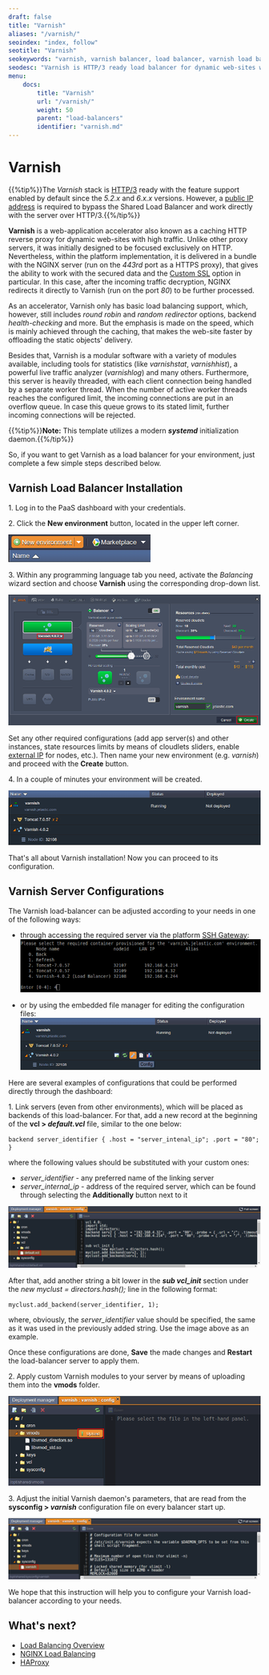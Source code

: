 ```yaml
---
draft: false
title: "Varnish"
aliases: "/varnish/"
seoindex: "index, follow"
seotitle: "Varnish"
seokeywords: "varnish, varnish balancer, load balancer, varnish load balancer, varnish paas"
seodesc: "Varnish is HTTP/3 ready load balancer for dynamic web-sites with high traffic."
menu:
    docs:
        title: "Varnish"
        url: "/varnish/"
        weight: 50
        parent: "load-balancers"
        identifier: "varnish.md"
---
```


# Varnish

{{%tip%}}The *Varnish* stack is [HTTP/3](/http3/) ready with the feature support enabled by default since the *5.2.x* and *6.x.x* versions. However, a [public IP address](/public-ip/) is required to bypass the Shared Load Balancer and work directly with the server over HTTP/3.{{%/tip%}}

**Varnish** is a web-application accelerator also known as a caching HTTP reverse proxy for dynamic web-sites with high traffic. Unlike other proxy servers, it was initially designed to be focused exclusively on HTTP. Nevertheless, within the platform implementation, it is delivered in a bundle with the NGINX server (run on the *443rd* port as a HTTPS proxy), that gives the ability to work with the secured data and the [Custom SSL](/custom-ssl/) option in particular. In this case, after the incoming traffic decryption, NGINX redirects it directly to Varnish (run on the port *80*) to be further processed.

As an accelerator, Varnish only has basic load balancing support, which, however, still includes *round robin* and *random redirector* options, backend *health-checking* and more. But the emphasis is made on the speed, which is mainly achieved through the caching, that makes the web-site faster by offloading the static objects' delivery.

Besides that, Varnish is a modular software with a variety of modules available, including tools for statistics (like *varnishstat*, *varnishhist*), a powerful live traffic analyzer (*varnishlog*) and many others. Furthermore, this server is heavily threaded, with each client connection being handled by a separate worker thread. When the number of active worker threads reaches the configured limit, the incoming connections are put in an overflow queue. In case this queue grows to its stated limit, further incoming connections will be rejected.

{{%tip%}}**Note:** This template utilizes a modern ***systemd*** initialization daemon.{{%/tip%}}

So, if you want to get Varnish as a load balancer for your environment, just complete a few simple steps described below.


## Varnish Load Balancer Installation

1\. Log in to the PaaS dashboard with your credentials.

2\. Click the **New environment** button, located in the upper left corner.

![Varnish new environment](new-env.png)

3\. Within any programming language tab you need, activate the *Balancing* wizard section and choose **Varnish** using the corresponding drop-down list.

![Varnish environment wizard](env-wiz.png)

Set any other required configurations (add app server(s) and other instances, state resources limits by means of cloudlets sliders, enable [external IP](/public-ip/) for nodes, etc.). Then name your new environment (e.g. *varnish*) and proceed with the **Create** button.

4\. In a couple of minutes your environment will be created.

![Varnish created](env-created.png)

That's all about Varnish installation! Now you can proceed to its configuration.


## Varnish Server Configurations

The Varnish load-balancer can be adjusted according to your needs in one of the following ways:

* through accessing the required server via the platform [SSH Gateway](/ssh-access/):
![Varnish SSH](ssh.png)

* or by using the embedded file manager for editing the configuration files:
![Varnish config button](config-button.png)

Here are several examples of configurations that could be performed directly through the dashboard:

1\. Link servers (even from other environments), which will be placed as backends of this load-balancer. For that, add a new record at the beginning of the **vcl > *default.vcl*** file, similar to the one below:

```
backend server_identifier { .host = "server_intenal_ip"; .port = "80"; }
```

where the following values should be substituted with your custom ones:

* *server_identifier* - any preferred name of the linking server
* *server_internal_ip* - address of the required server, which can be found through selecting the **Additionally** button next to it

![Varnish configs](config.png)

After that, add another string a bit lower in the ***sub vcl_init*** section under the *new myclust = directors.hash();* line in the following format:

```
myclust.add_backend(server_identifier, 1);
```

where, obviously, the *server_identifier* value should be specified, the same as it was used in the previously added string. Use the image above as an example.

Once these configurations are done, **Save** the made changes and **Restart** the load-balancer server to apply them.

2\. Apply custom Varnish modules to your server by means of uploading them into the **vmods** folder.

![Varnish modules](mods.png)

3\. Adjust the initial Varnish daemon's parameters, that are read from the **sysconfig > *varnish*** configuration file on every balancer start up.

![varnish daemon](demon.png)

We hope that this instruction will help you to configure your Varnish load-balancer according to your needs.


## What's next?

* [Load Balancing Overview](/http-load-balancing/)
* [NGINX Load Balancing](/tcp-load-balancing/)
* [HAProxy](/haproxy/)